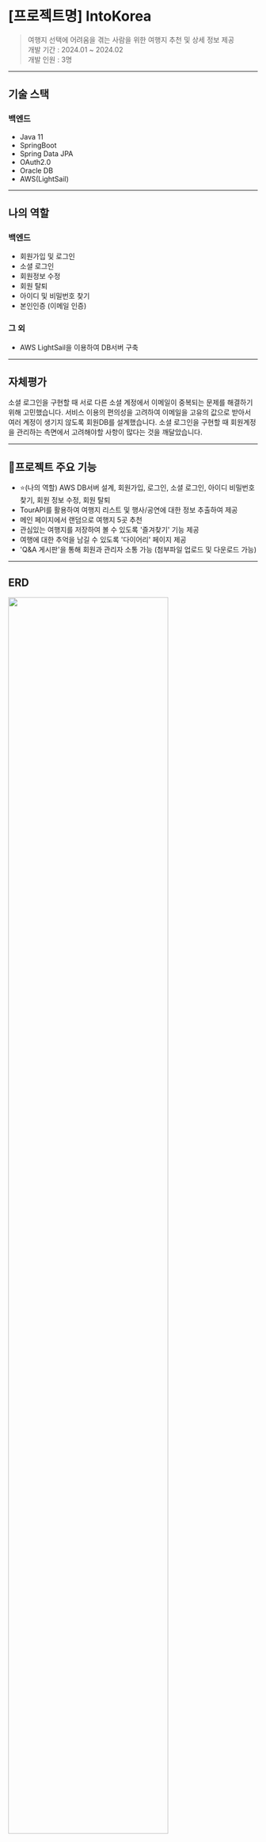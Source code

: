 # [프로젝트명] IntoKorea 
> 여행지 선택에 어려움을 겪는 사람을 위한 여행지 추천 및 상세 정보 제공 <br/>
> 개발 기간 : 2024.01 ~ 2024.02 <br/>
> 개발 인원 : 3명

---

## 기술 스택

### 백엔드  
- Java 11
- SpringBoot
- Spring Data JPA
- OAuth2.0
- Oracle DB
- AWS(LightSail)

---

## 나의 역할

### 백엔드
- 회원가입 및 로그인
- 소셜 로그인
- 회원정보 수정
- 회원 탈퇴
- 아이디 및 비밀번호 찾기
- 본인인증 (이메일 인증)

### 그 외
- AWS LightSail을 이용하여 DB서버 구축


---

## 자체평가
소셜 로그인을 구현할 때 서로 다른 소셜 계정에서 이메일이 중복되는 문제를 해결하기 위해 고민했습니다.
서비스 이용의 편의성을 고려하여 이메일을 고유의 값으로 받아서 여러 계정이 생기지 않도록 회원DB를 설계했습니다.
소셜 로그인을 구현할 때 회원계정을 관리하는 측면에서 고려해야할 사항이 많다는 것을 깨달았습니다.

---

## 🚩프로젝트 주요 기능
- ⭐(나의 역할) AWS DB서버 설계, 회원가입, 로그인, 소셜 로그인, 아이디 비밀번호 찾기, 회원 정보 수정, 회원 탈퇴
- TourAPI를 활용하여 여행지 리스트 및 행사/공연에 대한 정보 추출하여 제공 
- 메인 페이지에서 랜덤으로 여행지 5곳 추천
- 관심있는 여행지를 저장하여 볼 수 있도록 '즐겨찾기' 기능 제공
- 여행에 대한 추억을 남길 수 있도록 '다이어리' 페이지 제공
- 'Q&A 게시판'을 통해 회원과 관리자 소통 가능 (첨부파일 업로드 및 다운로드 가능)

---

## ERD
<img src="https://github.com/WOWzip/FinalProject_IntoKorea_BE/assets/142926896/d71afe18-8c26-4927-aa57-833055236ee8" width="80%" height="80%"/>

---

## 흐름도
<img src="https://github.com/WOWzip/FinalProject_IntoKorea_BE/assets/142926896/f6926054-caf8-4a5f-88ba-e268d4a5e2b8)https://github.com/WOWzip/FinalProject_IntoKorea_BE/assets/142926896/f6926054-caf8-4a5f-88ba-e268d4a5e2b8" width="70%" height="60%"/>

